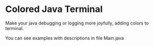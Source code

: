 # Colored Java Terminal

Make your java debugging or logging more joyfully, adding colors to terminal.

You can see examples with descriptions in file Main.java